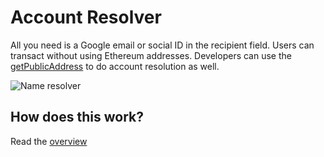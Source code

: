 # Account Resolver

All you need is a Google email or social ID in the recipient field. Users can transact without using Ethereum addresses. Developers can use the [getPublicAddress](https://docs.tor.us/api-reference/address-resolver#getpublicaddress) to do account resolution as well.

![Name resolver](../../.gitbook/assets/nameresolver.png)

## How does this work?

Read the [overview](https://docs.tor.us/#operation)

